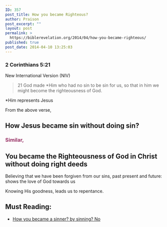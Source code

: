```yaml
---
ID: 357
post_title: How you became Righteous?
author: Praison
post_excerpt: ""
layout: post
permalink: >
  https://biblerevelation.org/2014/04/how-you-became-righteous/
published: true
post_date: 2014-04-10 13:25:03
---
```

<div>
<h3>2 Corinthians 5:21</h3>
New International Version (NIV)

</div>
<div>
<blockquote>21 God made *Him who had no sin to be sin for us, so that in him we might become the righteousness of God.</blockquote>
*Him represents Jesus

From the above verse,
<h2>How Jesus became sin without doing sin?</h2>
<h3><span style="color: #993366;">Similar, </span></h3>
<h2>You became the Righteousness of God in Christ without doing right deeds</h2>
Believing that we have been forgiven from our sins, past present and future: shows the love of God towards us

Knowing His goodness, leads us to repentance.
<h2>Must Reading:</h2>
<ul>
	<li><a title="How you became a Sinner? by Sinning? NO" href="http://biblerevelation.org/2014/03/27/how-you-became-a-sinner-by-sinning-no/">How you became a sinner? by sinning? No</a></li>
</ul>
</div>